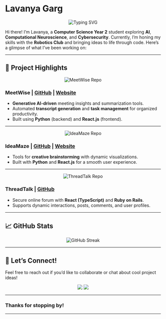 # Lavanya Garg

<p align="center">
  <img src="https://readme-typing-svg.herokuapp.com?font=Roboto&size=24&duration=3000&color=1ABC9C&center=true&width=500&lines=Welcome+to+my+GitHub+profile!;I+love+exploring+new+solutions;Let’s+create+something+incredible!" alt="Typing SVG">
</p>

Hi there! I’m Lavanya, a **Computer Science Year 2** student exploring **AI**, **Computational Neuroscience**, and **Cybersecurity**. Currently, I’m honing my skills with the **Robotics Club** and bringing ideas to life through code. Here’s a glimpse of what I’ve been working on:

---

## 🚀 Project Highlights

<div align="center">
  <img src="https://github-readme-stats.vercel.app/api/pin/?username=lavanyagarg112&repo=meetwise&theme=tokyonight" alt="MeetWise Repo" />
</div>

### MeetWise | [GitHub](https://github.com/lavanyagarg112/meetwise) | [Website](https://meetwise-xb1s.onrender.com/)
- **Generative AI-driven** meeting insights and summarization tools.
- Automated **transcript generation** and **task management** for organized productivity.
- Built using **Python** (backend) and **React.js** (frontend).

---

<div align="center">
  <img src="https://github-readme-stats.vercel.app/api/pin/?username=lavanyagarg112&repo=ai-ideamaze&theme=tokyonight" alt="IdeaMaze Repo" />
</div>

### IdeaMaze | [GitHub](https://github.com/lavanyagarg112/ai-ideamaze) | [Website](https://ai-ideamaze-k2h1.onrender.com/)
- Tools for **creative brainstorming** with dynamic visualizations.
- Built with **Python** and **React.js** for a smooth user experience.

---

<div align="center">
  <img src="https://github-readme-stats.vercel.app/api/pin/?username=lavanyagarg112&repo=threadtalk&theme=tokyonight" alt="ThreadTalk Repo" />
</div>

### ThreadTalk | [GitHub](https://github.com/lavanyagarg112/threadtalk)
- Secure online forum with **React (TypeScript)** and **Ruby on Rails**.
- Supports dynamic interactions, posts, comments, and user profiles.

---

## 📈 GitHub Stats
<p align="center">
  <img src="https://github-readme-streak-stats.herokuapp.com/?user=lavanyagarg112&theme=tokyonight" alt="GitHub Streak"/>
</p>

---

## 💬 Let’s Connect!
Feel free to reach out if you’d like to collaborate or chat about cool project ideas!
<p align="center">
  <a href="https://www.linkedin.com/in/lavanya-garg"><img src="https://img.shields.io/badge/LinkedIn-0077B5?style=for-the-badge&logo=linkedin&logoColor=white"></a>
  <a href="https://github.com/lavanyagarg112"><img src="https://img.shields.io/badge/GitHub-100000?style=for-the-badge&logo=github&logoColor=white"></a>
</p>

---

### Thanks for stopping by!

---

